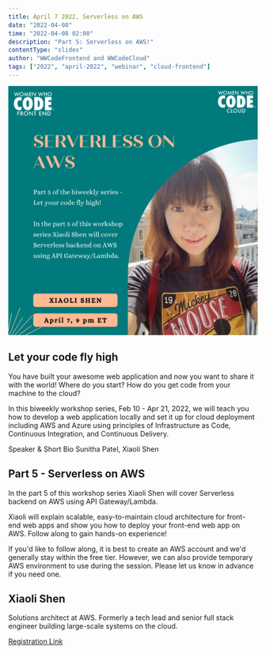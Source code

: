 ```yaml
---
title: April 7 2022, Serverless on AWS
date: "2022-04-08"
time: "2022-04-08 02:00"
description: "Part 5: Serverless on AWS!"
contentType: "slides"
author: "WWCodeFrontend and WWCodeCloud"
tags: ["2022", "april-2022", "webinar", "cloud-frontend"]
---
```


![Serverless on AWS](./part5.png)

## Let your code fly high

You have built your awesome web application and now you want to share it with the world! Where do you start? How do you get code from your machine to the cloud?

In this biweekly workshop series, Feb 10 - Apr 21, 2022, we will teach you how to develop a web application locally and set it up for cloud deployment including AWS and Azure using principles of Infrastructure as Code, Continuous Integration, and Continuous Delivery.

Speaker & Short Bio
Sunitha Patel, Xiaoli Shen

## Part 5 - Serverless on AWS

In the part 5 of this workshop series Xiaoli Shen will cover Serverless backend on AWS using API Gateway/Lambda.

Xiaoli will explain scalable, easy-to-maintain cloud architecture for front-end web apps and show you how to deploy your front-end web app on AWS. Follow along to gain hands-on experience!

If you'd like to follow along, it is best to create an AWS account and we'd generally stay within the free tier. However, we can also provide temporary AWS environment to use during the session. Please let us know in advance if you need one.

## Xiaoli Shen

Solutions architect at AWS. Formerly a tech lead and senior full stack engineer building large-scale systems on the cloud.

[Registration Link](https://us02web.zoom.us/meeting/register/tZIqfuyprjgtG9VyTTFZbcyPYvS01EXSsLm3)